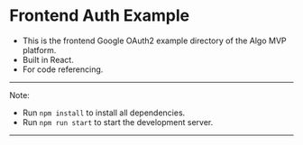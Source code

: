# Frontend Auth Example

- This is the frontend Google OAuth2 example directory of the Algo MVP platform.
- Built in React.
- For code referencing.

---

Note:

- Run `npm install` to install all dependencies.
- Run `npm run start` to start the development server.

---
